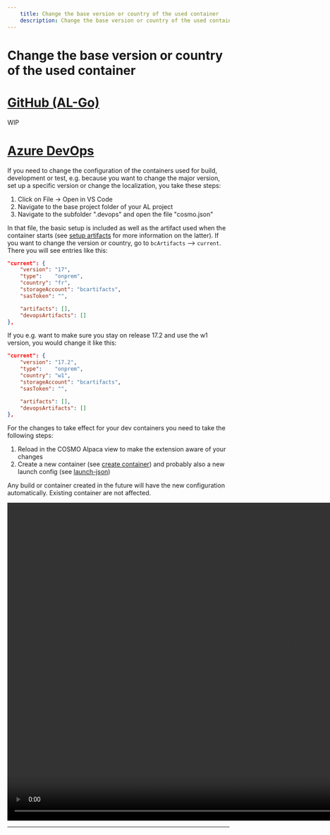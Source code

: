 ```yaml
---
    title: Change the base version or country of the used container
    description: Change the base version or country of the used container
---
```


# Change the base version or country of the used container

# [**GitHub (AL-Go)**](#tab/github)
WIP

# [**Azure DevOps**](#tab/azdevops)

If you need to change the configuration of the containers used for build, development or test, e.g. because you want to change the major version, set up a specific version or change the localization, you take these steps:

1. Click on File -> Open in VS Code
1. Navigate to the base project folder of your AL project
1. Navigate to the subfolder ".devops" and open the file "cosmo.json"

In that file, the basic setup is included as well as the artifact used when the container starts (see [setup artifacts][setup-artifacts] for more information on the latter). If you want to change the version or country, go to `bcArtifacts` --> `current`. There you will see entries like this:

```json
"current": {
    "version": "17",
    "type":    "onprem",
    "country": "fr",
    "storageAccount": "bcartifacts",
    "sasToken": "",

    "artifacts": [],
    "devopsArtifacts": []
},
```

If you e.g. want to make sure you stay on release 17.2 and use the w1 version, you would change it like this:

```json
"current": {
    "version": "17.2",
    "type":    "onprem",
    "country": "w1",
    "storageAccount": "bcartifacts",
    "sasToken": "",

    "artifacts": [],
    "devopsArtifacts": []
},
```

For the changes to take effect for your dev containers you need to take the following steps:

1. Reload in the COSMO Alpaca view to make the extension aware of your changes
1. Create a new container (see [create container][create-container]) and probably also a new launch config (see [launch-json][launch-json])

Any build or container created in the future will have the new configuration automatically. Existing container are not affected.

<video width="1280px" height="720px" controls>
  <source src="../media/vsc-extension-change-container.mp4" type="video/mp4">
  Your browser does not support the video tag.
</video>

---

[setup-artifacts]:  setup-artifacts.md
[create-container]: ../vsc-extension/create-container.md
[launch-json]:      ../vsc-extension/create-launch-json.md
